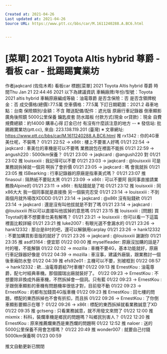 ```yaml
---

Created at: 2021-04-26
Last updated at: 2021-04-26
Source URL: https://www.ptt.cc/bbs/car/M.1611240288.A.BC6.html


---
```


# [菜單] 2021 Toyota Altis hybrid 尊爵 - 看板 car - 批踢踢實業坊


作者jaqkcard (佐佐木希)
看板car
標題\[菜單\] 2021 Toyota Altis hybrid 尊爵
時間Thu Jan 21 22:44:46 2021
以下為建議資訊 車輛廠牌/年份/型號：Toyota 2021 altis hybrid 車輛原廠編成等級：油電尊爵 是否含保險：否 是否含領牌稅金：否 成交價格(總價):77.5萬 空車價格：77.5萬 下訂日期範圍：2021.2 尋車地點：台南 保險類別/金額：不含 贈送配備/配件：遮光版 原廠行車記錄器 倒車顯影 廣角後照鏡 5000公里保養 鑰匙皮套 防水踏板 付款方式(現金 or貸款)：現金 自費規費總額：約14000 購車心得 訂金已付 有沒有什麼該注意的地方 -- ※ 發信站: 批踢踢實業坊(ptt.cc), 來自: 223.138.119.201 (臺灣) ※ 文章網址: <https://www.ptt.cc/bbs/car/M.1611240288.A.BC6.html>
推 rx1342 : 你的4G車美仕呢，不裝嗎？ 01/21 22:52
→ x86t : 樓上不要害人好嗎 01/21 22:54
→ jaqkcard : 車美仕的車機是可以不要嗎 業務說包在裡面不能拆 01/21 22:59
→ angush220 : 5000km保養？ 01/21 23:00
→ jaqkcard : @angush220 對 01/21 23:02
推 louisxxiii : 我記得可以不要 01/21 23:03
→ jaqkcard : @louisxxiii 可是業務說拆掉就一個洞 啊拆了會折價 01/21 23:05
→ jaqkcard : 嗎 會我就拆 01/21 23:05
推 ISBearking : 行車記錄器的原廠是指車美式嗎？ 01/21 23:07
推 finasoul : 隔熱紙不要貼太黑 01/21 23:09
→ x86t : 可以不要阿 我同事直接請業務換Alpine的 01/21 23:11
→ x86t : 有貼錢就是了啦 01/21 23:12
推 louisxxiii : 同x86大大 我一個同事就是直接換 另一個裝完忍受 01/21 23:14
→ louisxxiii : 不到兩個月就外場改XDDDD 01/21 23:14
→ jaqkcard : @x86t 沒有貼錢欸 01/21 23:14
→ jaqkcard : 還是沒有叫他拔就是不對了嗎 01/21 23:14
→ jaqkcard : @louisxxiii 所以可以直接叫他拔掉的意思嗎 01/21 23:15
推 louisxxiii : \[問題\] 買Toyota的車不想要車仕美有解嗎？ 01/21 23:21
→ louisxxiii : 你可以看一下這篇 裡面比較詳細 01/21 23:21
推 luke2007 : 有眼光選不會漏水的 01/21 23:26
→ hank12332 : 那台是8吋的吧，還可以解鎖用carplay 01/21 23:26
→ hank12332 : 不要加購買影音版的就好了 01/21 23:26
→ jaqkcard : @louisxxiii 謝謝你 01/21 23:35
推 asdf3164 : 便宜耶 01/22 00:00
推 myselfleader: 原廠沒加購的話是7吋的喔，不能解鎖 01/22 02:02
→ mozilla : 車機不要4G，基本功能就好，原廠行車記錄器好像是 01/22 04:39
→ mozilla : 車沒事，建議外廠裝，跟業務討一個後車廂防水墊 01/22 04:39
推 efs92e01 : 主機可以不要，別被框到 01/22 08:57
→ hank12332 : 欸...油電尊爵給7吋車機? 01/22 09:13
推 ErnestKou : 油電尊爵，配七吋經典車機。那個國瑞出廠就裝好了。 01/22 09:23
→ ErnestKou : 不想要除非換成外廠車機，不然拆掉會一個洞。只有藍 01/22 09:23
→ ErnestKou : 牙跟倒車顯影的車機有問題機率很低才對，目前發不動 01/22 09:23
→ ErnestKou : 的都有加錢買4G版車機 01/22 09:23
推 ErnestKou : 回七樓的問題，標配的東西拆掉也不會有折扣，而且拆 01/22 09:26
→ ErnestKou : 了你倒車顯影要顯示在哪？ 01/22 09:26
→ x86t : 標配的東西拆掉就看業務誠意了XD 01/22 09:35
推 gctseng : 只看業務誠意，就不用發文來問了 01/22 12:00
推 mixmix : 科科，裝爛車機是鄉民的問題嗎？叫鄉民別害人？ 01/22 12:20
推 ErnestKou : 原來推薦爛東西是東西爛的問題啊 01/22 12:52
推 naloer : 送的5000公里保養不用會怎樣嗎？ 01/22 20:49
推 wonder007 : 就要自己付錢5000km保養啊 01/23 00:59

推文自動更新已關閉

